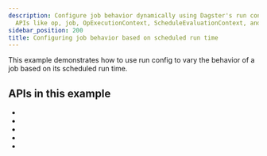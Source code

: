 ```yaml
---
description: Configure job behavior dynamically using Dagster's run config, leveraging
  APIs like op, job, OpExecutionContext, ScheduleEvaluationContext, and RunRequest
sidebar_position: 200
title: Configuring job behavior based on scheduled run time
---
```


This example demonstrates how to use run config to vary the behavior of a job based on its scheduled run time.

<CodeExample
  path="docs_snippets/docs_snippets/concepts/partitions_schedules_sensors/schedules/schedules.py"
  startAfter="start_run_config_schedule"
  endBefore="end_run_config_schedule"
/>

## APIs in this example

- <PyObject section="ops" module="dagster" object="op" decorator />
- <PyObject section="jobs" module="dagster" object="job" decorator />
- <PyObject section="execution" module="dagster" object="OpExecutionContext" />
- <PyObject section="schedules-sensors" object="ScheduleEvaluationContext" />
- <PyObject section="schedules-sensors" module="dagster" object="RunRequest" />
